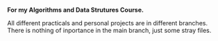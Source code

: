 **For my Algorithms and Data Strutures Course.**

All different practicals and personal projects are in different branches. There is nothing of inportance in the main branch, just some stray files.

